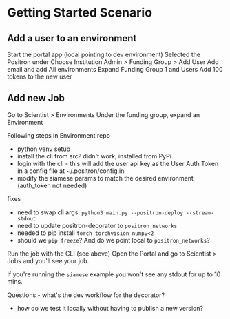 # Getting Started Scenario

## Add a user to an environment

Start the portal app (local pointing to dev environment)
Selected the Positron under Choose Institution
Admin > Funding Group > Add User
Add email and add All environments
Expand Funding Group 1 and Users
Add 100 tokens to the new user

## Add new Job

Go to Scientist > Environments
Under the funding group, expand an Environment

Following steps in Environment repo

- python venv setup
- install the cli from src? didn't work, installed from PyPi.
- login with the cli - this will add the user api key as the User Auth Token in a config file at ~/.positron/config.ini
- modify the siamese params to match the desired environment (auth_token not needed)

fixes

- need to swap cli args: `python3 main.py --positron-deploy --stream-stdout`
- need to update positron-decorator to `positron_networks`
- needed to pip install `torch torchvision numpy<2`
- should we `pip freeze`? And do we point local to `positron_networks`?

Run the job with the CLI (see above)
Open the Portal and go to Scientist > Jobs and you'll see your job.

If you're running the `siamese` example you won't see any stdout for up to 10 mins.

Questions - what's the dev workflow for the decorator?

- how do we test it locally without having to publish a new version?
